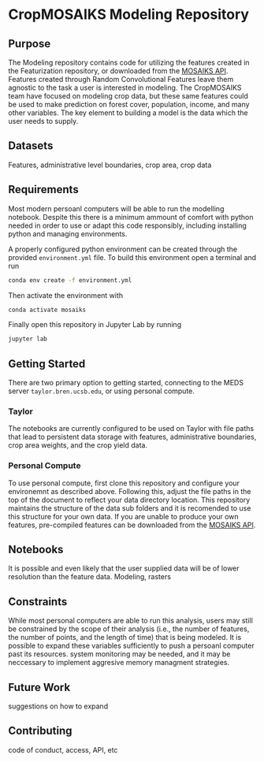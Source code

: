 # CropMOSAIKS Modeling Repository

## Purpose

The Modeling repository contains code for utilizing the features created in the Featurization repository, or downloaded from the [MOSAIKS API](https://nadar.gspp.berkeley.edu/home/index/?next=/portal/index/). Features created through Random Convolutional Features leave them agnostic to the task a user is interested in modeling. The CropMOSAIKS team have focused on modeling crop data, but these same features could be used to make prediction on forest cover, population, income, and many other variables. The key element to building a model is the data which the user needs to supply.

## Datasets

Features, administrative level boundaries, crop area, crop data

## Requirements

Most modern persoanl computers will be able to run the modelling notebook. Despite this there is a minimum ammount of comfort with python needed in order to use or adapt this code responsibly, including installing python and managing environments. 

A properly configured python environment can be created through the provided `environment.yml` file. To build this environment open a terminal and run 
```bash
conda env create -f environment.yml
```
Then activate the environment with 
```bash
conda activate mosaiks
```
Finally open this repository in Jupyter Lab by running 
```bash
jupyter lab
```

## Getting Started

There are two primary option to getting started, connecting to the MEDS server `taylor.bren.ucsb.edu`, or using personal compute. 

### Taylor
The notebooks are currently configured to be used on Taylor with file paths that lead to persistent data storage with features, administrative boundaries, crop area weights, and the crop yield data. 

### Personal Compute
To use personal compute, first clone this repository and configure your environemnt as described above. Following this, adjust the file paths in the top of the document to reflect your data directory location. This repository maintains the structure of the data sub folders and it is recomended to use this structure for your own data. If you are unable to produce your own features, pre-compiled features can be downloaded from the [MOSAIKS API](https://nadar.gspp.berkeley.edu/home/index/?next=/portal/index/).

## Notebooks

It is possible and even likely that the user supplied data will be of lower resolution than the feature data. 
Modeling, rasters

## Constraints

While most personal computers are able to run this analysis, users may still be constrained by the scope of their analysis (i.e., the number of features, the number of points, and the length of time) that is being modeled. It is possible to expand these variables sufficiently to push a persoanl computer past its resources. system monitoring may be needed, and it may be neccessary to implement aggresive memory managment strategies. 

## Future Work

suggestions on how to expand

## Contributing

code of conduct, access, API, etc
